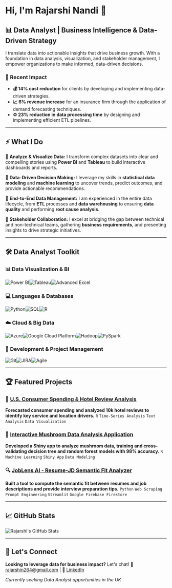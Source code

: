 # Hi, I'm Rajarshi Nandi 👋

## 📊 Data Analyst | Business Intelligence & Data-Driven Strategy

I translate data into actionable insights that drive business growth. With a foundation in data analysis, visualization, and stakeholder management, I empower organizations to make informed, data-driven decisions.

### 🚀 Recent Impact
- **💰 14% cost reduction** for clients by developing and implementing data-driven strategies.
- **📈 6% revenue increase** for an insurance firm through the application of demand forecasting techniques.
- **⚙️ 23% reduction in data processing time** by designing and implementing efficient ETL pipelines.

---

## ⚡ What I Do

🔧 **Analyze & Visualize Data:** I transform complex datasets into clear and compelling stories using **Power BI** and **Tableau** to build interactive dashboards and reports.

🧠 **Data-Driven Decision Making:** I leverage my skills in **statistical data modeling** and **machine learning** to uncover trends, predict outcomes, and provide actionable recommendations.

🔗 **End-to-End Data Management:** I am experienced in the entire data lifecycle, from **ETL** processes and **data warehousing** to ensuring **data quality** and performing **root cause analysis**.

🤝 **Stakeholder Collaboration:** I excel at bridging the gap between technical and non-technical teams, gathering **business requirements**, and presenting insights to drive strategic initiatives.

---

## 🛠️ Data Analyst Toolkit

### 📊 **Data Visualization & BI**
![Power BI](https://img.shields.io/badge/Power%20BI-F2C811?style=flat&logo=powerbi&logoColor=black)![Tableau](https://img.shields.io/badge/Tableau-E97627?style=flat&logo=tableau&logoColor=white)![Advanced Excel](https://img.shields.io/badge/Advanced%20Excel-217346?style=flat&logo=microsoftexcel&logoColor=white)

### 💻 **Languages & Databases**
![Python](https://img.shields.io/badge/Python-3776AB?style=flat&logo=python&logoColor=white)![SQL](https://img.shields.io/badge/SQL-336791?style=flat&logo=postgresql&logoColor=white)![R](https://img.shields.io/badge/R-276DC3?style=flat&logo=r&logoColor=white)

### ☁️ **Cloud & Big Data**
![Azure](https://img.shields.io/badge/Azure-0078D4?style=flat&logo=microsoftazure&logoColor=white)![Google Cloud Platform](https://img.shields.io/badge/Google%20Cloud-4285F4?style=flat&logo=googlecloud&logoColor=white)![Hadoop](https://img.shields.io/badge/Hadoop-66CCFF?style=flat&logo=apachehadoop&logoColor=black)![PySpark](https://img.shields.io/badge/PySpark-E25A1C?style=flat&logo=apachespark&logoColor=white)

### 🔧 **Development & Project Management**
![Git](https://img.shields.io/badge/Git-F05032?style=flat&logo=git&logoColor=white)![JIRA](https://img.shields.io/badge/JIRA-0052CC?style=flat&logo=jira&logoColor=white)![Agile](https://img.shields.io/badge/Agile-0078D4?style=flat&logo=agile&logoColor=white)

---

## 🏆 Featured Projects

### 🏨 [U.S. Consumer Spending & Hotel Review Analysis](https://github.com/rajo69)
**Forecasted consumer spending and analyzed 10k hotel reviews to identify key service and location drivers.**
`R` `Time-Series Analysis` `Text Analysis` `Data Visualization`

### 🍄 [Interactive Mushroom Data Analysis Application](https://github.com/rajo69)
**Developed a Shiny app to analyze mushroom data, training and cross-validating decision tree and random forest models with 98% accuracy.**
`R` `Machine Learning` `Shiny App` `Data Modeling`

### 🔍 [JobLens AI - Resume-JD Semantic Fit Analyzer](https://github.com/rajo69/Job_lens_ai)
**Built a tool to compute the semantic fit between resumes and job descriptions and provide interview preparation tips.**
`Python` `Web Scraping` `Prompt Engineering` `Streamlit` `Google Firebase Firestore`

---

## 📈 GitHub Stats

![Rajarshi's GitHub Stats](https://github-readme-stats.vercel.app/api?username=rajo69&show_icons=true&theme=dark&count_private=true)

---

## 🤝 Let's Connect

**Looking to leverage data for business impact?** Let's chat!
📧 [rajarshin264@gmail.com](mailto:rajarshin264@gmail.com) | 💼 [LinkedIn](https://linkedin.com/in/rajarshi-nandi/)

*Currently seeking Data Analyst opportunities in the UK*
